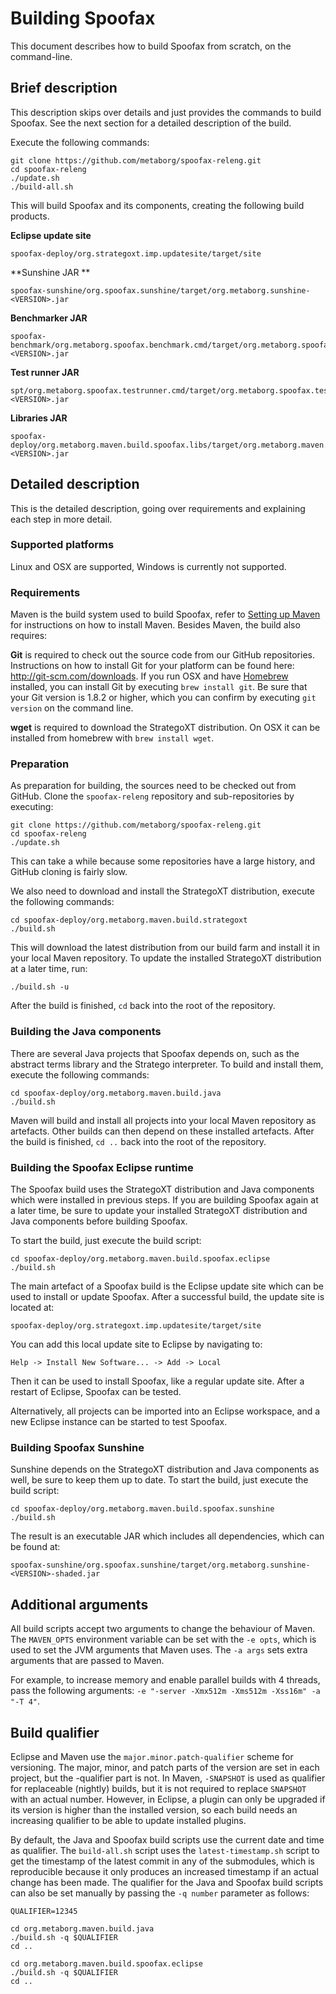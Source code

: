 # Building Spoofax

This document describes how to build Spoofax from scratch, on the command-line.

## Brief description

This description skips over details and just provides the commands to build Spoofax. See the next section for a detailed description of the build.

Execute the following commands:

    git clone https://github.com/metaborg/spoofax-releng.git
    cd spoofax-releng
    ./update.sh
    ./build-all.sh

This will build Spoofax and its components, creating the following build products.

**Eclipse update site**

```
spoofax-deploy/org.strategoxt.imp.updatesite/target/site
```


**Sunshine JAR **

```
spoofax-sunshine/org.spoofax.sunshine/target/org.metaborg.sunshine-<VERSION>.jar
```


**Benchmarker JAR**

```
spoofax-benchmark/org.metaborg.spoofax.benchmark.cmd/target/org.metaborg.spoofax.benchmark.cmd-<VERSION>.jar
```


**Test runner JAR**

```
spt/org.metaborg.spoofax.testrunner.cmd/target/org.metaborg.spoofax.testrunner.cmd-<VERSION>.jar
```


**Libraries JAR**

```
spoofax-deploy/org.metaborg.maven.build.spoofax.libs/target/org.metaborg.maven.build.spoofax.libs-<VERSION>.jar
```
    
## Detailed description

This is the detailed description, going over requirements and explaining each step in more detail.

### Supported platforms

Linux and OSX are supported, Windows is currently not supported.

### Requirements

Maven is the build system used to build Spoofax, refer to [Setting up Maven](setting-up-maven.md) for instructions on how to install Maven. Besides Maven, the build also requires:

**Git** is required to check out the source code from our GitHub repositories. Instructions on how to install Git for your platform can be found here: <http://git-scm.com/downloads>. If you run OSX and have [Homebrew](http://brew.sh/) installed, you can install Git by executing `brew install git`. Be sure that your Git version is 1.8.2 or higher, which you can confirm by executing `git version` on the command line.

**wget** is required to download the StrategoXT distribution. On OSX it can be installed from homebrew with `brew install wget`.

### Preparation

As preparation for building, the sources need to be checked out from GitHub. Clone the `spoofax-releng` repository and sub-repositories by executing:

    git clone https://github.com/metaborg/spoofax-releng.git
    cd spoofax-releng
    ./update.sh
    
This can take a while because some repositories have a large history, and GitHub cloning is fairly slow.

We also need to download and install the StrategoXT distribution, execute the following commands:

    cd spoofax-deploy/org.metaborg.maven.build.strategoxt
    ./build.sh
    
This will download the latest distribution from our build farm and install it in your local Maven repository. To update the installed StrategoXT distribution at a later time, run:

    ./build.sh -u
    
After the build is finished, `cd` back into the root of the repository.

### Building the Java components

There are several Java projects that Spoofax depends on, such as the abstract terms library and the Stratego interpreter. To build and install them, execute the following commands:

    cd spoofax-deploy/org.metaborg.maven.build.java
    ./build.sh
    
Maven will build and install all projects into your local Maven repository as artefacts. Other builds can then depend on these installed artefacts. After the build is finished, `cd ..` back into the root of the repository.

### Building the Spoofax Eclipse runtime

The Spoofax build uses the StrategoXT distribution and Java components which were installed in previous steps. If you are building Spoofax again at a later time, be sure to update your installed StrategoXT distribution and Java components before building Spoofax.

To start the build, just execute the build script:
    
    cd spoofax-deploy/org.metaborg.maven.build.spoofax.eclipse
    ./build.sh

The main artefact of a Spoofax build is the Eclipse update site which can be used to install or update Spoofax. After a successful build, the update site is located at:

    spoofax-deploy/org.strategoxt.imp.updatesite/target/site

You can add this local update site to Eclipse by navigating to:

    Help -> Install New Software... -> Add -> Local
    
Then it can be used to install Spoofax, like a regular update site. After a restart of Eclipse, Spoofax can be tested.

Alternatively, all projects can be imported into an Eclipse workspace, and a new Eclipse instance can be started to test Spoofax.

### Building Spoofax Sunshine

Sunshine depends on the StrategoXT distribution and Java components as well, be sure to keep them up to date. To start the build, just execute the build script:
    
    cd spoofax-deploy/org.metaborg.maven.build.spoofax.sunshine
    ./build.sh
    
The result is an executable JAR which includes all dependencies, which can be found at:

    spoofax-sunshine/org.spoofax.sunshine/target/org.metaborg.sunshine-<VERSION>-shaded.jar

## Additional arguments

All build scripts accept two arguments to change the behaviour of Maven. The `MAVEN_OPTS` environment variable can be set with the `-e opts`, which is used to set the JVM arguments that Maven uses. The `-a args` sets extra arguments that are passed to Maven.

For example, to increase memory and enable parallel builds with 4 threads, pass the following arguments: `-e "-server -Xmx512m -Xms512m -Xss16m" -a "-T 4"`.


## Build qualifier

Eclipse and Maven use the `major.minor.patch-qualifier` scheme for versioning. The major, minor, and patch parts of the version are set in each project, but the -qualifier part is not. In Maven, `-SNAPSHOT` is used as qualifier for replaceable (nightly) builds, but it is not required to replace `SNAPSHOT` with an actual number. However, in Eclipse, a plugin can only be upgraded if its version is higher than the installed version, so each build needs an increasing qualifier to be able to update installed plugins.

By default, the Java and Spoofax build scripts use the current date and time as qualifier. The `build-all.sh` script uses the `latest-timestamp.sh` script to get the timestamp of the latest commit in any of the submodules, which is reproducible because it only produces an increased timestamp if an actual change has been made. The qualifier for the Java and Spoofax build scripts can also be set manually by passing the `-q number` parameter as follows:

```
QUALIFIER=12345

cd org.metaborg.maven.build.java
./build.sh -q $QUALIFIER
cd ..

cd org.metaborg.maven.build.spoofax.eclipse
./build.sh -q $QUALIFIER
cd ..
```
